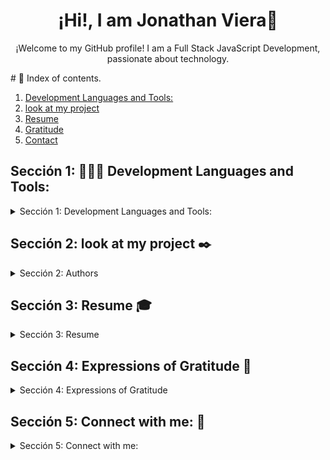 <h1 align="center">¡Hi!, I am Jonathan Viera👋</h1>
<p align="center">
  ¡Welcome to my GitHub profile! I am a Full Stack JavaScript Development, passionate about technology.
</p>  
 # 📌 Index of contents.

1. [ Development Languages and Tools: ](#tools)
2. [look at my project](#Authors)
3. [Resume](#Resume)
4. [Gratitude](#Gratitude)
5. [Contact](#Contact)


## Sección 1: 👨🏽‍💻 Development Languages and Tools:  <a name="tools"></a>

<details>
  <summary>Sección 1:  Development Languages and Tools: </summary>  
    <div> 
        <img width="70px" 
        height="70px" 
        style="margin: 10px"
        src="./assets/img/0_insignia-ciberseguridad-de-google.png"> &nbsp; 
        <img width="70px" 
        height="70px" 
        style="margin: 10px"
        src="./assets/img/0_insignia_google-ai-essentials.png"> &nbsp;           
        <img width="70px" 
        height="70px" 
        style="margin: 10px"
        src="./assets/img/html.svg"> &nbsp;
        <img width="70px" 
        height="70px" 
        style="margin: 10px"
        src="./assets/img/css.svg"> &nbsp;
        <img width="70px" 
        height="70px" 
        style="margin: 10px"
        src="./assets/img/javascript.svg"> &nbsp; &nbsp;
        <img width="70px" 
        height="70px" 
        style="margin: 10px"
        src="./assets/img/react.svg"> &nbsp; &nbsp;
        <img width="70px" 
        height="70px" 
        style="margin: 10px"
        src="./assets/img/python.svg"> &nbsp; &nbsp;
        <img width="70px" 
        height="70px" 
        style="margin: 10px"
        src="./assets/img/PHP.png"> &nbsp; &nbsp;
        <img width="70px" 
        height="70px" 
        style="margin: 10px"
        src="./assets/img/laravel-3.svg"> &nbsp; &nbsp;
        <img width="70px" 
        height="70px" 
        style="margin: 10px"
        src="./assets/img/markdown.svg"> &nbsp; &nbsp;
        <img width="70px" 
        height="70px" 
        style="margin: 10px"
        src="./assets/img/phaser.png"> &nbsp; &nbsp;
        <img width="70px" 
        height="70px" 
        style="margin: 10px"
        src="./assets/img/scratch-logo.svg"> &nbsp; 
        <img width="70px" 
        height="70px" 
        style="margin: 10px"
        src="./assets/img/phoenix-logo.svg"> &nbsp; &nbsp;
        <img width="70px" 
        height="70px" 
        style="margin: 10px"
        src="./assets/img/brackets-1.svg"> &nbsp; &nbsp;
        <img width="70px" 
        height="70px" 
        style="margin: 10px"
        src="./assets/img/Spyder.png"> &nbsp; &nbsp;                 
        <img width="70px" 
        height="70px" 
        style="margin: 10px"
        src="./assets/img/google-fonts-2021-2.svg"> &nbsp; &nbsp; 
        <img width="70px" 
        height="70px" 
        style="margin: 10px"
        src="./assets/img/fontawesome-1.svg"> &nbsp; &nbsp; 
        <img width="70px" 
        height="70px" 
        style="margin: 10px"
        src="./assets/img/jquery-1.svg"> &nbsp; &nbsp; 
        <img width="70px" 
        height="70px" 
        style="margin: 10px"
        src="./assets/img/draw-io.svg"> &nbsp; &nbsp;
        <img width="70px" 
        height="70px" 
        style="margin: 10px"
        src="./assets/img/toptal-logo-wordmark.svg"> &nbsp; &nbsp;
        <img width="70px" 
        height="70px" 
        style="margin: 10px"
        src="./assets/img/canva-1.svg"> &nbsp;   
        <img width="70px" 
        height="70px" 
        style="margin: 10px"
        src="./assets/img/chatgpt-1.svg"> &nbsp;        
        <img width="70px" 
        height="70px" 
        style="margin: 10px"
        src="./assets/img/visual-studio-code-1.svg"> &nbsp;
        <img width="70px" 
        height="70px" 
        style="margin: 10px"
        src="./assets/img/node.svg"> &nbsp; 
        <img width="70px" 
        height="70px" 
        style="margin: 10px"
        src="./assets/img/git.svg"> &nbsp;
        <img width="70px" 
        height="70px" 
        style="margin: 10px"
        src="./assets/img/npm-square-red-1.svg"> &nbsp;
        <img width="70px" 
        height="70px" 
        style="margin: 10px"
        src="./assets/img/bootstrap-5-1.svg"> &nbsp; &nbsp;
        <img width="70px" 
        height="70px" 
        style="margin: 10px"
        src="./assets/img/office-2.svg"> &nbsp;
        <img width="70px" 
        height="70px" 
        style="margin: 10px"
        src="./assets/img/logo-google-workspace.svg"> &nbsp;
        <img width="70px" 
        height="70px" 
        style="margin: 10px"
        src="./assets/img/microsoft-windows-11.svg"> &nbsp; 
        <img width="70px" 
        height="70px" 
        style="margin: 10px"
        src="./assets/img/jwtio-json-web-token.svg"> &nbsp;   
        <img width="70px" 
        height="70px" 
        style="margin: 10px"
        src="./assets/img/dbeaver-head.png"> &nbsp; &nbsp;
        <img width="70px" 
        height="70px" 
        style="margin: 10px"
        src="./assets/img/postgresql.svg"> &nbsp; &nbsp;    
        <img width="70px" 
        height="70px" 
        style="margin: 10px"
        src="./assets/img/github-icon-1.svg"> &nbsp; 
        <img width="70px" 
        height="70px" 
        style="margin: 10px"
        src="./assets/img/neon.svg"> &nbsp;  
        <img width="70px" 
        height="70px" 
        style="margin: 10px"
        src="./assets/img/kali-1.svg"> &nbsp; &nbsp;              
        <img width="70px" 
        height="70px" 
        style="margin: 10px"
        src="./assets/img/wireshark-fin@2x.png"> &nbsp; &nbsp;              
        <img width="70px" 
        height="70px" 
        style="margin: 10px"
        src="./assets/img/tcpdump.png"> &nbsp; &nbsp;              
        <img width="70px" 
        height="70px" 
        style="margin: 10px"
        src="./assets/img/Logo-Suricata-vert-whitetype-R.png"> &nbsp; &nbsp;              
        <img width="70px" 
        height="70px" 
        style="margin: 10px"
        src="./assets/img/splunk-logo-dark.svg"> &nbsp; &nbsp;              
        <img width="70px" 
        height="70px" 
        style="margin: 10px"
        src="./assets/img/chronicle_secops_dark_logo.svg"> &nbsp; &nbsp;                       
        <img width="70px" 
        height="70px" 
        style="margin: 10px"
        src="./assets/img/chronicle_secops_dark_logo.svg"> &nbsp; &nbsp;                       
    </div>
</details>

## Sección 2: look at my project ✒️ <a name="Authors"></a>

<details>
  <summary>Sección 2: Authors</summary> 
  
  - **Jonathan Viera L** - _Initial work_ - 🚀[look at my FullStack project in GitHub](https://github.com/jviera100/m8d35Hotel)
  - **Jonathan Viera L** - _Initial work_ - 🚀[look at my FullStack project in Render](https://m8d35hotel.onrender.com)
  - **Jonathan Viera L** - _Initial work_ - 🚀[look at my database proyect in GitHub](https://github.com/jviera100/desafio-evaluado-17-base-de-datos-relacionales): Sql Challenge in Powershell Terminal and pdAdmin Postgre.
  - **Jonathan Viera L** - _Initial work_ - 🚀[look at my javaScript proyect in GitHub](https://github.com/jviera100/desafio-evaluado-16-prueba-programacion-avanzada-en-javascript): Final test integrating all learned content: HTML, CSS, Bootstrap, jQuery, JavaScript, APIs, AJAX, JSON, Canvas, videos, promises, dynamic tables, error handling, self-executing functions, callbacks, modules. Project includes registration table, modal window, PDF view, animations, form search, carousel, tooltips, social links.

⌨️ with ❤️ by [Jonathan Viera L, See my profile on GitHub](https://github.com/jviera100) 😊 

</details>


## Sección 3: Resume  🎓 <a name="Resume"></a>

<details>
  <summary>Sección 3: Resume </summary>  
    Studies and Certifications

      [Audit](Enlace al Título o Institución): Title Accountant Auditor Duoc Uc

      [General accountant mention tax legislation](Enlace al Título o Institución): Title General Accountant with mention in tax legislation Duoc Uc

      [Professional Driver](Enlace a la Certificación): A3 license.

      [Development Full Stack JavaScript](Enlace a la Certificación).

      [Basic English](Enlace a la Certificación): studying with total immersion in different applications and conversation groups.

      [Google AI Fundamentals](Enlace a la Certificación): Certification from Google.

      [Google Cybersecurity 2024](Enlace a la Certificación): Certification from Google.
  
</details>

## Sección 4: Expressions of Gratitude 🎁 <a name="Gratitude"></a>

<details>
  <summary>Sección 4: Expressions of Gratitude </summary>  

  I am grateful for the teaching of [Talento Digital para Chile](https://talentodigitalparachile.cl/), [Academia Desafio Latam](https://desafiolatam.com/), [freeCodeCamp](https://freecodecamp.org/) y [Coursera](https://coursera.org/). If you found any value in this project or want to contribute, here's what you can do:
    - Share this project with others
    - Invite me a tea ☕
    - Show your appreciation by saying thank you.
</details>

## Sección 5: Connect with me: 📧 <a name="Contact"></a>

<details>
  <summary>Sección 5: Connect with me: </summary>  
    
  <div align="center">
  <h4 >Connect with me:</h4>
  <p >
  <a href="https://linkedin.com/in/jonathan-viera-46326567/" target="blank"><img  align="center" src="https://www.vectorlogo.zone/logos/linkedin/linkedin-icon.svg" alt="link" height="40" width="40" /></a>
  <a href="https://fb.com/jonathan.a.viera" target="blank"><img  align="center" src="https://www.vectorlogo.zone/logos/facebook/facebook-official.svg" alt="jona" height="40" width="40" /></a>
  <a href="mailto:jony.alejandro.viera@gmail.com" target="blank"><img  align="center" src="https://www.vectorlogo.zone/logos/gmail/gmail-icon.svg" alt="mail" height="40" width="40" /></a>
  <a href="wa.me/56937670141" target="blank"><img  align="center" src="https://www.vectorlogo.zone/logos/whatsapp/whatsapp-icon.svg" alt="whatsapp" height="40" width="40" /></a>
  
  </p>
  </div>
</details>










